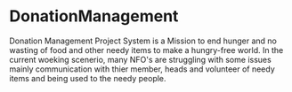 # DonationManagement
Donation Management Project System is a Mission to end hunger and no wasting of food and other needy items to make a hungry-free world.
In the current woeking scenerio, many NFO's are struggling with some issues mainly communication with thier member, heads and volunteer of needy items and being used to the needy people.
